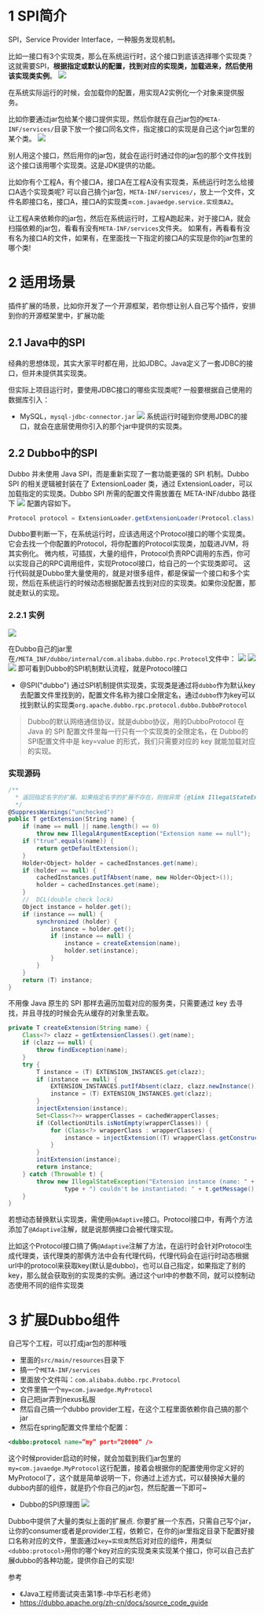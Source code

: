 # 1 SPI简介
SPI，Service Provider Interface，一种服务发现机制。

比如一接口有3个实现类，那么在系统运行时，这个接口到底该选择哪个实现类？
这就需要SPI，**根据指定或默认的配置，找到对应的实现类，加载进来，然后使用该实现类实例**。
![](https://img-blog.csdnimg.cn/20201220141747102.png)

在系统实际运行的时候，会加载你的配置，用实现A2实例化一个对象来提供服务。

比如你要通过jar包给某个接口提供实现，然后你就在自己jar包的`META-INF/services/`目录下放一个接口同名文件，指定接口的实现是自己这个jar包里的某个类。
![](https://img-blog.csdnimg.cn/20201220142131599.png?x-oss-process=image/watermark,type_ZmFuZ3poZW5naGVpdGk,shadow_10,text_aHR0cHM6Ly9ibG9nLmNzZG4ubmV0L3FxXzMzNTg5NTEw,size_1,color_FFFFFF,t_70)

别人用这个接口，然后用你的jar包，就会在运行时通过你的jar包的那个文件找到这个接口该用哪个实现类。这是JDK提供的功能。

比如你有个工程A，有个接口A，接口A在工程A没有实现类，系统运行时怎么给接口A选个实现类呢?
可以自己搞个jar包，`META-INF/services/`，放上一个文件，文件名即接口名，接口A，接口A的实现类=`com.javaedge.service.实现类A2`。

让工程A来依赖你的jar包，然后在系统运行时，工程A跑起来，对于接口A，就会扫描依赖的jar包，看看有没有`META-INF/services`文件夹。
如果有，再看看有没有名为接口A的文件，如果有，在里面找一下指定的接口A的实现是你的jar包里的哪个类!

# 2 适用场景
插件扩展的场景，比如你开发了一个开源框架，若你想让别人自己写个插件，安排到你的开源框架里中，扩展功能

## 2.1  Java中的SPI
经典的思想体现，其实大家平时都在用，比如JDBC。Java定义了一套JDBC的接口，但并未提供其实现类。

但实际上项目运行时，要使用JDBC接口的哪些实现类呢?
一般要根据自己使用的数据库引入：
- MySQL，`mysql-jdbc-connector.jar`
![](https://img-blog.csdnimg.cn/20201220151405844.png?x-oss-process=image/watermark,type_ZmFuZ3poZW5naGVpdGk,shadow_10,text_aHR0cHM6Ly9ibG9nLmNzZG4ubmV0L3FxXzMzNTg5NTEw,size_1,color_FFFFFF,t_70)
系统运行时碰到你使用JDBC的接口，就会在底层使用你引入的那个jar中提供的实现类。

## 2.2 Dubbo中的SPI
Dubbo 并未使用 Java SPI，而是重新实现了一套功能更强的 SPI 机制。Dubbo SPI 的相关逻辑被封装在了 ExtensionLoader 类，通过 ExtensionLoader，可以加载指定的实现类。Dubbo SPI 所需的配置文件需放置在 META-INF/dubbo 路径下
![](https://img-blog.csdnimg.cn/20201220143821997.png?x-oss-process=image/watermark,type_ZmFuZ3poZW5naGVpdGk,shadow_10,text_aHR0cHM6Ly9ibG9nLmNzZG4ubmV0L3FxXzMzNTg5NTEw,size_1,color_FFFFFF,t_70)
配置内容如下。
```java
Protocol protocol = ExtensionLoader.getExtensionLoader(Protocol.class).getAdaptiveExtension();
```

Dubbo要判断一下，在系统运行时，应该选用这个Protocol接口的哪个实现类。
它会去找一个你配置的Protocol，将你配置的Protocol实现类，加载进JVM，将其实例化。
微内核，可插拔，大量的组件，Protocol负责RPC调用的东西，你可以实现自己的RPC调用组件，实现Protocol接口，给自己的一个实现类即可。
这行代码就是Dubbo里大量使用的，就是对很多组件，都是保留一个接口和多个实现，然后在系统运行的时候动态根据配置去找到对应的实现类。如果你没配置，那就走默认的实现。

### 2.2.1 实例
![](https://img-blog.csdnimg.cn/2020122014531547.png?x-oss-process=image/watermark,type_ZmFuZ3poZW5naGVpdGk,shadow_10,text_aHR0cHM6Ly9ibG9nLmNzZG4ubmV0L3FxXzMzNTg5NTEw,size_1,color_FFFFFF,t_70)

在Dubbo自己的jar里
在`/META_INF/dubbo/internal/com.alibaba.dubbo.rpc.Protocol`文件中：
![](https://img-blog.csdnimg.cn/20201220145724211.png?x-oss-process=image/watermark,type_ZmFuZ3poZW5naGVpdGk,shadow_10,text_aHR0cHM6Ly9ibG9nLmNzZG4ubmV0L3FxXzMzNTg5NTEw,size_1,color_FFFFFF,t_70)
![](https://img-blog.csdnimg.cn/20201220150004508.png?x-oss-process=image/watermark,type_ZmFuZ3poZW5naGVpdGk,shadow_10,text_aHR0cHM6Ly9ibG9nLmNzZG4ubmV0L3FxXzMzNTg5NTEw,size_1,color_FFFFFF,t_70)
![](https://img-blog.csdnimg.cn/20201220150358794.png?x-oss-process=image/watermark,type_ZmFuZ3poZW5naGVpdGk,shadow_10,text_aHR0cHM6Ly9ibG9nLmNzZG4ubmV0L3FxXzMzNTg5NTEw,size_1,color_FFFFFF,t_70)
即可看到Dubbo的SPI机制默认流程，就是Protocol接口
- @SPI("dubbo")
通过SPI机制提供实现类，实现类是通过将`dubbo`作为默认key去配置文件里找到的，配置文件名称为接口全限定名，通过`dubbo`作为key可以找到默认的实现类`org.apache.dubbo.rpc.protocol.dubbo.DubboProtocol`

> Dubbo的默认网络通信协议，就是dubbo协议，用的DubboProtocol
> 在 Java 的 SPI 配置文件里每一行只有一个实现类的全限定名，在 Dubbo的 SPI配置文件中是 key=value 的形式，我们只需要对应的 key 就能加载对应的实现。

### 实现源码

```csharp
/**
  * 返回指定名字的扩展。如果指定名字的扩展不存在，则抛异常 {@link IllegalStateException}.
  */
@SuppressWarnings("unchecked")
public T getExtension(String name) {
	if (name == null || name.length() == 0)
	    throw new IllegalArgumentException("Extension name == null");
	if ("true".equals(name)) {
	    return getDefaultExtension();
	}
	Holder<Object> holder = cachedInstances.get(name);
	if (holder == null) {
	    cachedInstances.putIfAbsent(name, new Holder<Object>());
	    holder = cachedInstances.get(name);
	}
	//  DCL(double check lock)
	Object instance = holder.get();
	if (instance == null) {
	    synchronized (holder) {
            instance = holder.get();
            if (instance == null) {
                instance = createExtension(name);
                holder.set(instance);
            }
        }
	}
	return (T) instance;
}
```
不用像 Java 原生的 SPI 那样去遍历加载对应的服务类，只需要通过 key 去寻找，并且寻找的时候会先从缓存的对象里去取。
```java
private T createExtension(String name) {
    Class<?> clazz = getExtensionClasses().get(name);
    if (clazz == null) {
        throw findException(name);
    }
    try {
        T instance = (T) EXTENSION_INSTANCES.get(clazz);
        if (instance == null) {
            EXTENSION_INSTANCES.putIfAbsent(clazz, clazz.newInstance());
            instance = (T) EXTENSION_INSTANCES.get(clazz);
        }
        injectExtension(instance);
        Set<Class<?>> wrapperClasses = cachedWrapperClasses;
        if (CollectionUtils.isNotEmpty(wrapperClasses)) {
            for (Class<?> wrapperClass : wrapperClasses) {
                instance = injectExtension((T) wrapperClass.getConstructor(type).newInstance(instance));
            }
        }
        initExtension(instance);
        return instance;
    } catch (Throwable t) {
        throw new IllegalStateException("Extension instance (name: " + name + ", class: " +
                type + ") couldn't be instantiated: " + t.getMessage(), t);
    }
}
```

若想动态替换默认实现类，需使用`@Adaptive`接口。Protocol接口中，有两个方法添加了`@Adaptive`注解，就是说那俩接口会被代理实现。

比如这个Protocol接口搞了俩`@Adaptive`注解了方法，在运行时会针对Protocol生成代理类，该代理类的那俩方法中会有代理代码，代理代码会在运行时动态根据url中的protocol来获取key(默认是dubbo)，也可以自己指定，如果指定了别的key，那么就会获取别的实现类的实例。通过这个url中的参数不同，就可以控制动态使用不同的组件实现类

# 3 扩展Dubbo组件
自己写个工程，可以打成jar包的那种哦
- 里面的`src/main/resources`目录下
- 搞一个`META-INF/services`
- 里面放个文件叫：`com.alibaba.dubbo.rpc.Protocol`
- 文件里搞一个`my=com.javaedge.MyProtocol`
- 自己把jar弄到nexus私服
- 然后自己搞一个dubbo provider工程，在这个工程里面依赖你自己搞的那个jar
- 然后在spring配置文件里给个配置：
```xml
<dubbo:protocol name=”my” port=”20000” />
```
这个时候provider启动的时候，就会加载到我们jar包里的`my=com.javaedge.MyProtocol`这行配置，接着会根据你的配置使用你定义好的MyProtocol了，这个就是简单说明一下，你通过上述方式，可以替换掉大量的dubbo内部的组件，就是扔个你自己的jar包，然后配置一下即可~
- Dubbo的SPI原理图
![](https://img-blog.csdnimg.cn/20190709133144886.png)

Dubbo中提供了大量的类似上面的扩展点.
你要扩展一个东西，只需自己写个jar，让你的consumer或者是provider工程，依赖它，在你的jar里指定目录下配置好接口名称对应的文件，里面通过`key=实现类`然后对对应的组件，用类似`<dubbo:protocol>`用你的哪个key对应的实现类来实现某个接口，你可以自己去扩展dubbo的各种功能，提供你自己的实现!

参考
- 《Java工程师面试突击第1季-中华石杉老师》
- https://dubbo.apache.org/zh-cn/docs/source_code_guide